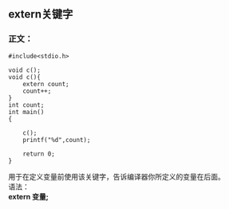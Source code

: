 extern关键字
---------------
### 正文：


~~~
#include<stdio.h>

void c();
void c(){
    extern count;
    count++;
}
int count;
int main()
{
    
    c();
    printf("%d",count);

    return 0;
}
~~~
用于在定义变量前使用该关键字，告诉编译器你所定义的变量在后面。  
语法：   
**extern  变量;**


